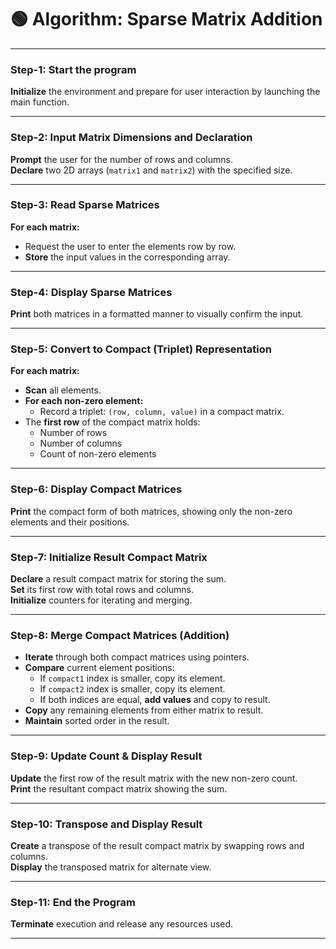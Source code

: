 # 🟢 **Algorithm: Sparse Matrix Addition** 

---

### **Step-1: Start the program**
**Initialize** the environment and prepare for user interaction by launching the main function.

---

### **Step-2: Input Matrix Dimensions and Declaration**
**Prompt** the user for the number of rows and columns.  
**Declare** two 2D arrays (`matrix1` and `matrix2`) with the specified size.

---

### **Step-3: Read Sparse Matrices**
**For each matrix:**  
- Request the user to enter the elements row by row.  
- **Store** the input values in the corresponding array.

---

### **Step-4: Display Sparse Matrices**
**Print** both matrices in a formatted manner to visually confirm the input.

---

### **Step-5: Convert to Compact (Triplet) Representation**
**For each matrix:**  
- **Scan** all elements.  
- **For each non-zero element:**  
  - Record a triplet: `(row, column, value)` in a compact matrix.  
- The **first row** of the compact matrix holds:  
  - Number of rows  
  - Number of columns  
  - Count of non-zero elements

---

### **Step-6: Display Compact Matrices**
**Print** the compact form of both matrices, showing only the non-zero elements and their positions.

---

### **Step-7: Initialize Result Compact Matrix**
**Declare** a result compact matrix for storing the sum.  
**Set** its first row with total rows and columns.  
**Initialize** counters for iterating and merging.

---

### **Step-8: Merge Compact Matrices (Addition)**
- **Iterate** through both compact matrices using pointers.
- **Compare** current element positions:
  - If `compact1` index is smaller, copy its element.
  - If `compact2` index is smaller, copy its element.
  - If both indices are equal, **add values** and copy to result.
- **Copy** any remaining elements from either matrix to result.
- **Maintain** sorted order in the result.

---

### **Step-9: Update Count & Display Result**
**Update** the first row of the result matrix with the new non-zero count.  
**Print** the resultant compact matrix showing the sum.

---

### **Step-10: Transpose and Display Result**
**Create** a transpose of the result compact matrix by swapping rows and columns.  
**Display** the transposed matrix for alternate view.

---

### **Step-11: End the Program**
**Terminate** execution and release any resources used.

---
